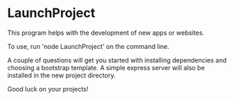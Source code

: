 # LaunchProject

This program helps with the development of new apps or websites.

To use, run 'node LaunchProject' on the command line.

A couple of questions will get you started with installing dependencies and choosing a bootstrap template.  A simple express server will also be installed in the new project directory.

Good luck on your projects!
